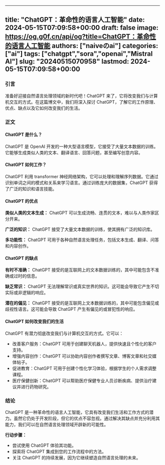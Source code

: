 
---
title: "ChatGPT：革命性的语言人工智能"
date: 2024-05-15T07:09:58+00:00
draft: false
image: https://og.g0f.cn/api/og?title=ChatGPT：革命性的语言人工智能
authors: ["naiveのai"]
categories: ["ai"]
tags: ["chatgpt","sora","openai","Mistral AI"]
slug: "20240515070958"
lastmod: 2024-05-15T07:09:58+00:00
---
### 引言

准备好迎接自然语言处理领域的新时代吧！ChatGPT 来了，它将改变我们与计算机交互的方式。在这篇博文中，我们将深入探讨 ChatGPT，了解它的工作原理、优点、缺点以及它如何改变我们的生活。

### 正文

#### ChatGPT 是什么？

ChatGPT 是 OpenAI 开发的一种大型语言模型，它接受了大量文本数据的训练。它能够生成类似人类的文本、翻译语言、回答问题，甚至编写创意内容。

#### ChatGPT 如何工作？

ChatGPT 利用 transformer 神经网络架构，它可以处理和理解序列数据。它通过识别单词之间的模式和关系来学习语言。通过训练庞大的数据集，ChatGPT 获得了广泛的知识和语言技能。

#### ChatGPT 的优点

**类似人类的文本生成：** ChatGPT 可以生成流畅、连贯的文本，难以与人类作家区分开来。

**广泛的知识：** ChatGPT 接受了大量文本数据的训练，使其拥有广泛的知识库。

**多功能性：** ChatGPT 可用于各种自然语言处理任务，包括文本生成、翻译、问答和内容创作。

#### ChatGPT 的缺点

**有时不准确：** ChatGPT 接受的是互联网上的文本数据训练的，其中可能包含不准确或过时的信息。

**缺乏常识：** ChatGPT 无法理解常识或真实世界的知识。这可能会导致它产生不切实际或非逻辑的响应。

**潜在的偏见：** ChatGPT 接受的是互联网上文本数据训练的，其中可能包含偏见或歧视性语言。这可能会导致 ChatGPT 产生有偏见的或冒犯性的响应。

#### ChatGPT 如何改变我们的生活

ChatGPT 有潜力彻底改变我们与计算机交互的方式。它可以：

* 改善客户服务：ChatGPT 可用于创建聊天机器人，提供快速且个性化的客户支持。
* 增强内容创作：ChatGPT 可以协助内容创作者撰写文章、博客文章和社交媒体帖子。
* 促进教育：ChatGPT 可用于创建个性化学习体验，根据学生的个人需求调整课程。
* 医疗保健创新：ChatGPT 可以帮助医疗保健专业人员诊断疾病、提供治疗建议并进行药物研究。

### 结论

ChatGPT 是一种革命性的语言人工智能，它具有改变我们生活和工作方式的潜力。虽然它仍处于开发阶段，但它的优点不容忽视。通过解决其缺点并充分利用其能力，我们可以在自然语言处理领域开辟新的可能性。

**行动步骤：**

* 尝试使用 ChatGPT 体验其功能。
* 探索将 ChatGPT 集成到您的工作流程中的方法。
* 关注 ChatGPT 的持续发展，因为它继续塑造自然语言处理的未来。